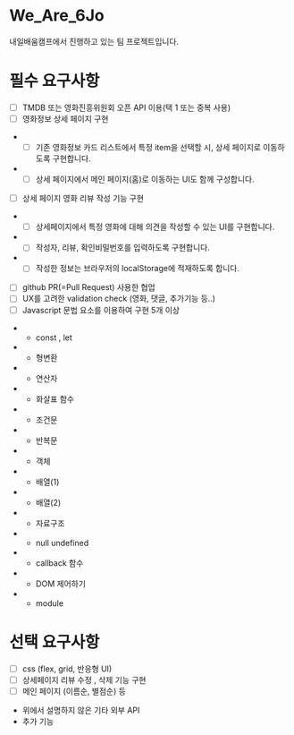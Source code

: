 # We_Are_6Jo
내일배움캠프에서  진행하고 있는 팀 프로젝트입니다. 

# 필수 요구사항

- [ ] TMDB 또는 영화진흥위원회 오픈 API 이용(택 1 또는 중복 사용)
- [ ] 영화정보 상세 페이지 구현
- - [ ] 기존 영화정보 카드 리스트에서 특정 item을 선택할 시, 상세 페이지로 이동하도록 구현합니다.
- - [ ] 상세 페이지에서 메인 페이지(홈)로 이동하는 UI도 함께 구성합니다.
- [ ] 상세 페이지 영화 리뷰 작성 기능 구현
- - [ ] 상세페이지에서 특정 영화에 대해 의견을 작성할 수 있는 UI를 구현합니다.
- - [ ] 작성자, 리뷰, 확인비밀번호를 입력하도록 구현합니다.
- - [ ] 작성한 정보는 브라우저의 localStorage에 적재하도록 합니다.
- [ ] github PR(=Pull Request) 사용한 협업
- [ ] UX를 고려한 validation check (영화, 댓글, 추가기능 등..)
- [ ] Javascript 문법 요소를 이용하여 구현 5개 이상
- - const , let
- - 형변환
- - 연산자
- - 화살표 함수
- - 조건문
- - 반복문
- - 객체
- - 배열(1)
- - 배열(2)
- - 자료구조
- - null undefined
- - callback 함수
- - DOM 제어하기
- - module

# 선택 요구사항

- [ ] css (flex, grid, 반응형 UI)
- [ ] 상세페이지 리뷰 수정 , 삭제 기능 구현
- [ ] 메인 페이지 (이름순, 별점순) 등
- 위에서 설명하지 않은 기타 외부 API
- 추가 기능
